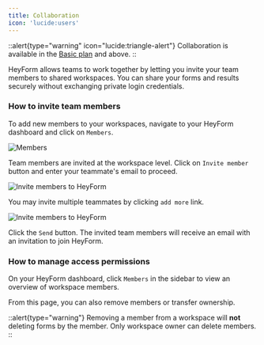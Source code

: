 ```yaml
---
title: Collaboration
icon: 'lucide:users'
---
```


::alert{type="warning" icon="lucide:triangle-alert"}
  Collaboration is available in the [Basic plan](https://heyform.net/pricing) and above.
::

HeyForm allows teams to work together by letting you invite your team members to shared workspaces. You can share your forms and results securely without exchanging private login credentials.

### How to invite team members

To add new members to your workspaces, navigate to your HeyForm dashboard and click on `Members`.

![Members](/images/collaboration/members.png)

Team members are invited at the workspace level. Click on `Invite member` button and enter your teammate's email to proceed.

![Invite members to HeyForm](/images/collaboration/invite-member.png)

You may invite multiple teammates by clicking `add more` link. 

![Invite members to HeyForm](/images/collaboration/invite-member-2.png)

Click the `Send` button. The invited team members will receive an email with an invitation to join HeyForm.

### How to manage access permissions

On your HeyForm dashboard, click `Members` in the sidebar to view an overview of workspace members.

From this page, you can also remove members or transfer ownership.

::alert{type="warning"}
  Removing a member from a workspace will **not** deleting forms by the member. Only workspace owner can delete members.
::

